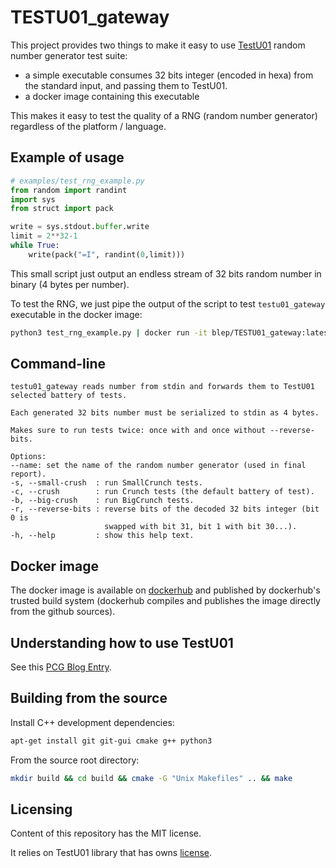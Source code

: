 # TESTU01_gateway

This project provides two things to make it easy to use [TestU01](http://simul.iro.umontreal.ca/testu01/tu01.html)
random number generator test suite:

- a simple executable consumes 32 bits integer (encoded in hexa) from the standard input, and passing them to TestU01.
- a docker image containing this executable

This makes it easy to test the quality of a RNG (random number generator) regardless of the platform / language.

## Example of usage

```python
# examples/test_rng_example.py
from random import randint
import sys
from struct import pack

write = sys.stdout.buffer.write
limit = 2**32-1
while True:
    write(pack("=I", randint(0,limit)))
```

This small script just output an endless stream of 32 bits random number 
in binary (4 bytes per number).

To test the RNG, we just pipe the output of the script to test 
`testu01_gateway` executable in the docker image:

```bash
python3 test_rng_example.py | docker run -it blep/TESTU01_gateway:latest --smallcrunch
```

## Command-line

```
testu01_gateway reads number from stdin and forwards them to TestU01
selected battery of tests.

Each generated 32 bits number must be serialized to stdin as 4 bytes.

Makes sure to run tests twice: once with and once without --reverse-bits.
            
Options:
--name: set the name of the random number generator (used in final report).
-s, --small-crush  : run SmallCrunch tests.
-c, --crush        : run Crunch tests (the default battery of test).
-b, --big-crush    : run BigCrunch tests.
-r, --reverse-bits : reverse bits of the decoded 32 bits integer (bit 0 is 
                     swapped with bit 31, bit 1 with bit 30...).
-h, --help         : show this help text.
```

## Docker image

The docker image is available on [dockerhub](https://github.com/blep/testu01_gateway)
and published by dockerhub's trusted build system (dockerhub compiles and publishes
the image directly from the github sources).

## Understanding how to use TestU01

See this [PCG Blog Entry](http://www.pcg-random.org/posts/pcg-passes-practrand.html).

## Building from the source

Install C++ development dependencies:

```bash
apt-get install git git-gui cmake g++ python3
```

From the source root directory:

```bash
mkdir build && cd build && cmake -G "Unix Makefiles" .. && make
```

## Licensing

Content of this repository has the MIT license.

It relies on TestU01 library that has owns [license](http://simul.iro.umontreal.ca/testu01/copyright.html).
